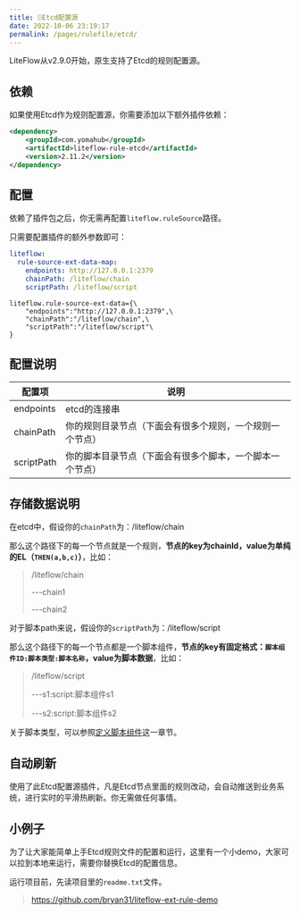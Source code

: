 ```yaml
---
title: 🗄Etcd配置源
date: 2022-10-06 23:19:17
permalink: /pages/rulefile/etcd/
---
```


LiteFlow从v2.9.0开始，原生支持了Etcd的规则配置源。

## 依赖

如果使用Etcd作为规则配置源，你需要添加以下额外插件依赖：

```xml
<dependency>
    <groupId>com.yomahub</groupId>
    <artifactId>liteflow-rule-etcd</artifactId>
    <version>2.11.2</version>
</dependency>
```

## 配置

依赖了插件包之后，你无需再配置`liteflow.ruleSource`路径。

只需要配置插件的额外参数即可：

<code-group>
  <code-block title="Yaml风格配置" active>

```yaml
liteflow:
  rule-source-ext-data-map:
    endpoints: http://127.0.0.1:2379
    chainPath: /liteflow/chain
    scriptPath: /liteflow/script
```
  </code-block>
  <code-block title="Properties风格配置">

```properties
liteflow.rule-source-ext-data={\
    "endpoints":"http://127.0.0.1:2379",\
    "chainPath":"/liteflow/chain",\
    "scriptPath":"/liteflow/script"\
}
```
  </code-block>

</code-group>

## 配置说明

| 配置项     | 说明                                                     |
| ---------- | -------------------------------------------------------- |
| endpoints  | etcd的连接串                                             |
| chainPath  | 你的规则目录节点（下面会有很多个规则，一个规则一个节点） |
| scriptPath | 你的脚本目录节点（下面会有很多个脚本，一个脚本一个节点） |

## 存储数据说明

在etcd中，假设你的`chainPath`为：/liteflow/chain

那么这个路径下的每一个节点就是一个规则，**节点的key为chainId，value为单纯的EL（`THEN(a,b,c)`）**，比如：

> /liteflow/chain
>
> ---chain1
>
> ---chain2



对于脚本path来说，假设你的`scriptPath`为：/liteflow/script

那么这个路径下的每一个节点都是一个脚本组件，**节点的key有固定格式：`脚本组件ID:脚本类型:脚本名称`，value为脚本数据**，比如：

> /liteflow/script
>
> ---s1:script:脚本组件s1
>
> ---s2:script:脚本组件s2

关于脚本类型，可以参照[定义脚本组件](/pages/81d53c/)这一章节。

## 自动刷新

使用了此Etcd配置源插件，凡是Etcd节点里面的规则改动，会自动推送到业务系统，进行实时的平滑热刷新。你无需做任何事情。

## 小例子
为了让大家能简单上手Etcd规则文件的配置和运行，这里有一个小demo，大家可以拉到本地来运行，需要你替换Etcd的配置信息。

运行项目前，先读项目里的`readme.txt`文件。

> https://github.com/bryan31/liteflow-ext-rule-demo